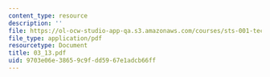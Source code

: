 ```yaml
---
content_type: resource
description: ''
file: https://ol-ocw-studio-app-qa.s3.amazonaws.com/courses/sts-001-technology-in-american-history-spring-2006/9703e06e38659c9fdd5967e1adcb66ff_03_13.pdf
file_type: application/pdf
resourcetype: Document
title: 03_13.pdf
uid: 9703e06e-3865-9c9f-dd59-67e1adcb66ff
---
```


